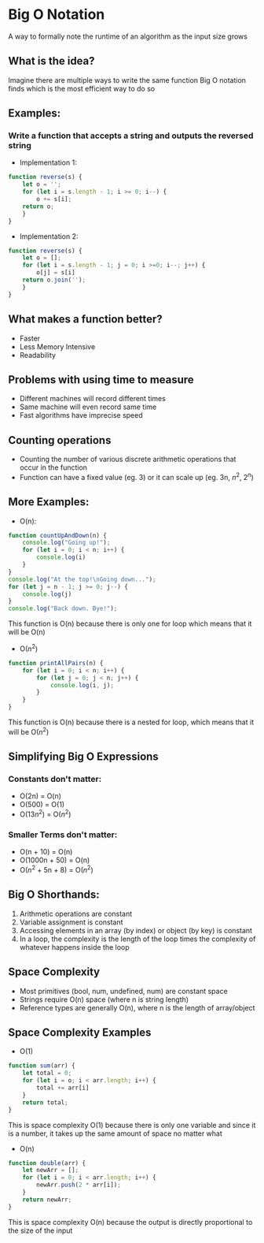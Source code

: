 # Big O Notation
A way to formally note the runtime of an algorithm as the input size grows

## What is the idea?
Imagine there are multiple ways to write the same function
Big O notation finds which is the most efficient way to do so

## Examples:
### Write a function that accepts a string and outputs the reversed string

- Implementation 1:
```js
function reverse(s) {
    let o = '';
    for (let i = s.length - 1; i >= 0; i--) {
        o += s[i];
    return o;
    }
}
```
- Implementation 2:
```js
function reverse(s) {
    let o = [];
    for (let i = s.length - 1; j = 0; i >=0; i--; j++) {
        o[j] = s[i]
    return o.join('');
    }
}
```

## What makes a function better?
- Faster
- Less Memory Intensive
- Readability

## Problems with using time to measure
- Different machines will record different times
- Same machine will even record same time
- Fast algorithms have imprecise speed

## Counting operations
- Counting the number of various discrete arithmetic operations that occur in the function
- Function can have a fixed value (eg. 3) or it can scale up (eg. 3n, $n^2$, $2^n$)

## More Examples:

- O(n):
```js
function countUpAndDown(n) {
    console.log("Going up!");
    for (let i = 0; i < n; i++) {
        console.log(i)
    }
}
console.log("At the top!\nGoing down...");
for (let j = n - 1; j >= 0; j--) {
    console.log(j)
}
console.log("Back down. Bye!");
```
This function is O(n) because there is only one for loop which means that it will be O(n)

- O($n^2$)
```js
function printAllPairs(n) {
    for (let i = 0; i < n; i++) {
        for (let j = 0; j < n; j++) {
            console.log(i, j);
        }
    }
}
```
This function is O(n) because there is a nested for loop, which means that it will be O($n^2$)

## Simplifying Big O Expressions
### Constants don't matter:  
- O(2n) = O(n) 
- O(500) = O(1)
-  O(13$n^2$) = O($n^2$)
### Smaller Terms don't matter:
- O(n + 10) = O(n)
- O(1000n + 50) = O(n)
- O($n^2$ + 5n + 8) = O($n^2$)


## Big O Shorthands:
1. Arithmetic operations are constant
2. Variable assignment is constant
3. Accessing elements in an array (by index) or object (by key) is constant
4. In a loop, the complexity is the length of the loop times the complexity of whatever happens inside the loop

## Space Complexity
- Most primitives (bool, num, undefined, num) are constant space
- Strings require O(n) space (where n is string length)
- Reference types are generally O(n), where n is the length of array/object

## Space Complexity Examples
- O(1)
```js
function sum(arr) {
    let total = 0;
    for (let i = o; i < arr.length; i++) {
        total += arr[i]
    }
    return total;
}
```
This is space complexity O(1) because there is only one variable and since it is a number, it takes up the same amount of space no matter what

- O(n)
```js
function double(arr) {
    let newArr = [];
    for (let i = 0; i < arr.length; i++) {
        newArr.push(2 * arr[i]);
    }
    return newArr;
}
```
This is space complexity O(n) because the output is directly proportional to the size of the input